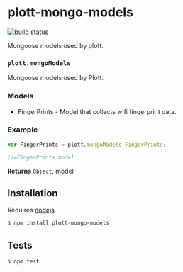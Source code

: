 # plott-mongo-models

[![build status](https://secure.travis-ci.org/Plott/plott-mongo-models.png)](http://travis-ci.org/Plott/plott-mongo-models)

Mongoose models used by plott.


### `plott.mongoModels`

Mongoose models used by Plott.


### Models

* FingerPrints - Model that collects wifi fingerprint data.

### Example

```js
var FingerPrints = plott.mongoModels.FingerPrints;

//=FingerPrints model
```


**Returns** `Object`, model

## Installation

Requires [nodejs](http://nodejs.org/).

```sh
$ npm install plott-mongo-models
```

## Tests

```sh
$ npm test
```
